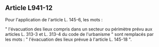 Article L941-12
----
Pour l'application de l'article L. 145-6, les mots :

" l'évacuation des lieux compris dans un secteur ou périmètre prévu aux articles
L. 313-3 et L. 313-4 du code de l'urbanisme " sont remplacés par les mots : "
l'évacuation des lieux prévue à l'article L. 145-18 ".
